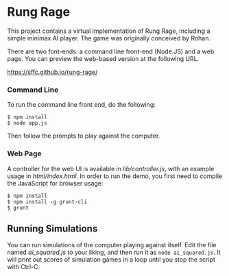 Rung Rage
=========

This project contains a virtual implementation of Rung Rage, including a simple minimax AI player.  The game was originally conceived by Rohan.

There are two font-ends: a command line front-end (Node.JS) and a web page.  You can preview the web-based version at the following URL.

https://sffc.github.io/rung-rage/

### Command Line

To run the command line front end, do the following:

	$ npm install
	$ node app.js

Then follow the prompts to play against the computer.

### Web Page

A controller for the web UI is available in *lib/controller.js*, with an example usage in *html/index.html*.  In order to run the demo, you first need to compile the JavaScript for browser usage:

	$ npm install
	$ npm install -g grunt-cli
	$ grunt

## Running Simulations

You can run simulations of the computer playing against itself.  Edit the file named *ai_squared.js* to your liking, and then run it as `node ai_squared.js`.  It will print out scores of simulation games in a loop until you stop the script with Ctrl-C.
